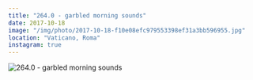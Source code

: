 ```yaml
---
title: "264.0 - garbled morning sounds"
date: 2017-10-18
image: "/img/photo/2017-10-18-f10e08efc979553398ef31a3bb596955.jpg"
location: "Vaticano, Roma"
instagram: true
---
```


![264.0 - garbled morning sounds](/img/photo/2017-10-18-f10e08efc979553398ef31a3bb596955.jpg)
